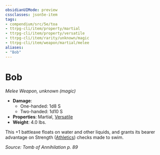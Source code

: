 ```yaml
---
obsidianUIMode: preview
cssclasses: json5e-item
tags:
- compendium/src/5e/toa
- ttrpg-cli/item/property/martial
- ttrpg-cli/item/property/versatile
- ttrpg-cli/item/rarity/unknown/magic
- ttrpg-cli/item/weapon/martial/melee
aliases: 
- "Bob"
---
```

# Bob
*Melee Weapon, unknown (magic)*  

- **Damage**:
  - One-handed: 1d8 S
  - Two-handed: 1d10 S
- **Properties**: Martial, [Versatile](/3-Mechanics/CLI/rules/item-properties.md#Versatile)
- **Weight**: 4.0 lbs.

This +1 battleaxe floats on water and other liquids, and grants its bearer advantage on Strength ([Athletics](/3-Mechanics/CLI/rules/skills.md#Athletics)) checks made to swim.

*Source: Tomb of Annihilation p. 89*